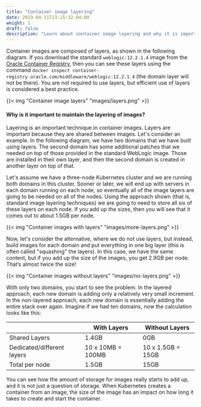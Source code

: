 ```yaml
---
title: "Container image layering"
date: 2019-04-11T13:15:32-04:00
weight: 1
draft: false
description: "Learn about container image layering and why it is important."
---
```



Container images are composed of layers, as shown in the following diagram.  If you download
the standard `weblogic:12.2.1.4` image from the [Oracle Container Registry](https://container-registry.oracle.com),
then you can see these layers using the command  `docker inspect container-registry.oracle.com/middleware/weblogic:12.2.1.4`
(the domain layer will not be there).  You are not required to use layers, but
efficient use of layers is considered a best practice.

{{< img "Container image layers" "images/layers.png" >}}

#### Why is it important to maintain the layering of images?

Layering is an important technique in container images.  Layers are important because they
are shared between images.  Let's consider an example.  In the following diagram, we have
two domains that we have built using layers.  The second domain has some additional
patches that we needed on top of those provided in the standard WebLogic image.  Those
are installed in their own layer, and then the second domain is created in another
layer on top of that.

Let's assume we have a three-node Kubernetes cluster and we are running both domains
in this cluster.  Sooner or later, we will end up with servers in each domain running
on each node, so eventually all of the image layers are going to be needed on all of
the nodes.  Using the approach shown (that is, standard image layering techniques)
we are going to need to store all six of these layers on each node.  If you add up the
sizes, then you will see that it comes out to about 1.5GB per node.

{{< img "Container images with layers" "images/more-layers.png" >}}

Now, let's consider the alternative, where we do not use layers, but instead,
build images for each domain and put everything in one big layer (this is often
called "squashing" the layers).  In this case, we have the same content, but if
you add up the size of the images, you get 2.9GB per node. That’s almost twice the size!

{{< img "Container images without layers" "images/no-layers.png" >}}

With only two domains, you start to see the problem.  In the layered approach, each
new domain is adding only a relatively very small increment.  In the non-layered
approach, each new domain is essentially adding the entire stack over again.  Imagine
if we had ten domains, now the calculation looks like this:

|                            | With Layers       | Without Layers    |
| -------------------------- | ----------------- | ----------------- |
| Shared Layers              | 1.4GB             | 0GB               |
| Dedicated/different layers | 10 x 10MB = 100MB | 10 x 1.5GB = 15GB |
| Total per node             | 1.5GB             | 15GB              |


You can see how the amount of storage for images really starts to add up, and it
is not just a question of storage.  When Kubernetes creates a container from an
image, the size of the image has an impact on how long it takes to create and
start the container.
